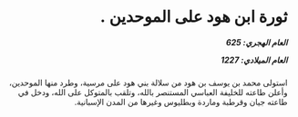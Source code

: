 <h1 dir="rtl">ثورة ابن هود على الموحدين .</h1>

<h5 dir="rtl">العام الهجري:  625

العام الميلادي: 1227

</h5>

<p dir="rtl">استولى محمد بن يوسف بن هود من سلالة بني هود على مرسية، وطرد منها الموحدين، وأعلن طاعته للخليفة العباسي المستنصر بالله، وتلقب بالمتوكل على الله، ودخل في طاعته جيان وقرطبة وماردة وبطليوس وغيرها من المدن الإسبانية.</p></br>
